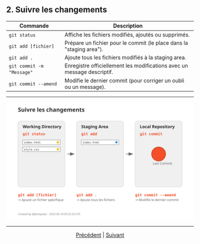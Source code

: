 ## 2. Suivre les changements

| Commande | Description |
|----------|-------------|
| `git status` | Affiche les fichiers modifiés, ajoutés ou supprimés. |
| `git add [fichier]` | Prépare un fichier pour le commit (le place dans la "staging area"). |
| `git add .` | Ajoute tous les fichiers modifiés à la staging area. |
| `git commit -m "Message"` | Enregistre officiellement les modifications avec un message descriptif. |
| `git commit --amend` | Modifie le dernier commit (pour corriger un oubli ou un message). |

---

<div align="center">
  <img src="../assets/svg/tracking-changes.svg" alt="Suivre les changements avec Git" width="800">
</div>

---

<p align="center">
<a href="./demarrer-Git.md">Précédent</a> 
| <a href="./">Suivant</a>
</p>